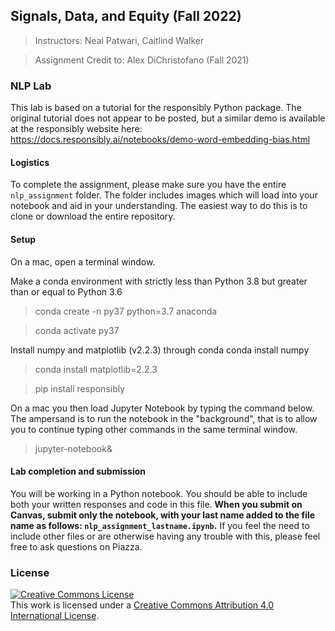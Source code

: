 ##  Signals, Data, and Equity (Fall 2022)
> Instructors: Neal Patwari, Caitlind Walker

> Assignment Credit to: Alex DiChristofano (Fall 2021)

### NLP Lab 

This lab is based on a tutorial for the responsibly Python package.  The original tutorial does not appear to be posted, but a similar demo is available at the responsibly website here: https://docs.responsibly.ai/notebooks/demo-word-embedding-bias.html

#### Logistics

To complete the assignment, please make sure you have the entire `nlp_assignment` folder. The folder includes images which will load into your notebook and aid in your understanding. The easiest way to do this is to clone or download the entire repository.

#### Setup

On a mac, open a terminal window.

Make a conda environment with strictly less than Python 3.8 but greater than or equal to Python 3.6

> conda create -n py37 python=3.7 anaconda

> conda activate py37

Install numpy and matplotlib (v2.2.3) through conda
conda install numpy

> conda install matplotlib=2.2.3

> pip install responsibly

On a mac you then load Jupyter Notebook by typing the command below. The ampersand is to run the notebook in the "background", that is to allow you to continue typing other commands in the same terminal window.

> jupyter-notebook&

#### Lab completion and submission

You will be working in a Python notebook. You should be able to include both your written responses and code in this file. **When you submit on Canvas, submit only the notebook, with your last name added to the file name as follows: `nlp_assignment_lastname.ipynb`.** If you feel the need to include other files or are otherwise having any trouble with this, please feel free to ask questions on Piazza.

### License

<a rel="license" href="http://creativecommons.org/licenses/by/4.0/"><img alt="Creative Commons License" style="border-width:0" src="https://i.creativecommons.org/l/by/4.0/88x31.png" /></a><br />This work is licensed under a <a rel="license" href="http://creativecommons.org/licenses/by/4.0/">Creative Commons Attribution 4.0 International License</a>.
